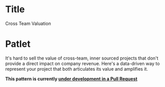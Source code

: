 # Title

Cross Team Valuation

# Patlet

It's hard to sell the value of cross-team, inner sourced projects that don't provide a direct impact on company revenue. Here's a data-driven way to represent your project that both articulates its value and amplifies it.

**This pattern is currently [under development in a Pull Request](https://github.com/InnerSourceCommons/InnerSourcePatterns/pull/87)**
